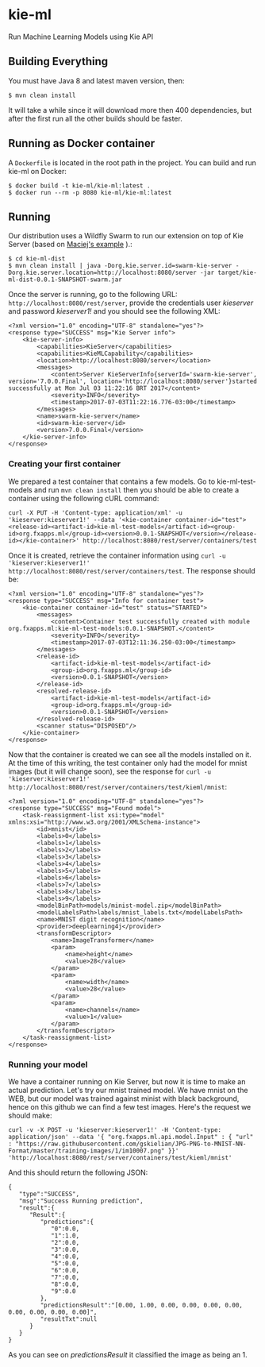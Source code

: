 # kie-ml
Run Machine Learning Models using Kie API

## Building Everything

You must have Java 8 and latest maven version, then:

~~~
$ mvn clean install
~~~

It will take a while since it will download more then 400 dependencies, but after the first run all the other builds should be faster.

## Running as Docker container

A ```Dockerfile``` is located in the root path in the project. You can build and run kie-ml on Docker:
~~~
$ docker build -t kie-ml/kie-ml:latest .
$ docker run --rm -p 8080 kie-ml/kie-ml:latest
~~~

## Running

Our distribution uses a Wildfly Swarm to run our extension on top of Kie Server (based on [Maciej's example](http://mswiderski.blogspot.com.br/2016/03/are-you-ready-to-dive-into-wildfly-swarm.html) ).:
~~~
$ cd kie-ml-dist
$ mvn clean install | java -Dorg.kie.server.id=swarm-kie-server -Dorg.kie.server.location=http://localhost:8080/server -jar target/kie-ml-dist-0.0.1-SNAPSHOT-swarm.jar
~~~

Once the server is running, go to the following URL: `http://localhost:8080/rest/server`, provide the credentials user *kieserver* and password *kieserver1!* and you should see the following XML:

~~~
<?xml version="1.0" encoding="UTF-8" standalone="yes"?>
<response type="SUCCESS" msg="Kie Server info">
    <kie-server-info>
        <capabilities>KieServer</capabilities>
        <capabilities>KieMLCapability</capabilities>
        <location>http://localhost:8080/server</location>
        <messages>
            <content>Server KieServerInfo{serverId='swarm-kie-server', version='7.0.0.Final', location='http://localhost:8080/server'}started successfully at Mon Jul 03 11:22:16 BRT 2017</content>
            <severity>INFO</severity>
            <timestamp>2017-07-03T11:22:16.776-03:00</timestamp>
        </messages>
        <name>swarm-kie-server</name>
        <id>swarm-kie-server</id>
        <version>7.0.0.Final</version>
    </kie-server-info>
</response>
~~~

### Creating your first container

We prepared a test container that contains a few models. Go to kie-ml-test-models and run `mvn clean install` then you should be able to create a container using the following cURL command:
~~~
curl -X PUT -H 'Content-type: application/xml' -u 'kieserver:kieserver1!' --data '<kie-container container-id="test"><release-id><artifact-id>kie-ml-test-models</artifact-id><group-id>org.fxapps.ml</group-id><version>0.0.1-SNAPSHOT</version></release-id></kie-container>' http://localhost:8080/rest/server/containers/test
~~~

Once it is created, retrieve the container information using `curl -u 'kieserver:kieserver1!' http://localhost:8080/rest/server/containers/test`. The response should be:

~~~
<?xml version="1.0" encoding="UTF-8" standalone="yes"?>
<response type="SUCCESS" msg="Info for container test">
    <kie-container container-id="test" status="STARTED">
        <messages>
            <content>Container test successfully created with module org.fxapps.ml:kie-ml-test-models:0.0.1-SNAPSHOT.</content>
            <severity>INFO</severity>
            <timestamp>2017-07-03T12:11:36.250-03:00</timestamp>
        </messages>
        <release-id>
            <artifact-id>kie-ml-test-models</artifact-id>
            <group-id>org.fxapps.ml</group-id>
            <version>0.0.1-SNAPSHOT</version>
        </release-id>
        <resolved-release-id>
            <artifact-id>kie-ml-test-models</artifact-id>
            <group-id>org.fxapps.ml</group-id>
            <version>0.0.1-SNAPSHOT</version>
        </resolved-release-id>
        <scanner status="DISPOSED"/>
    </kie-container>
</response>
~~~

Now that the container is created we can see all the models installed on it. At the time of this writing, the test container only had the model for mnist images (but it will change soon), see the response for `curl -u 'kieserver:kieserver1!'  http://localhost:8080/rest/server/containers/test/kieml/mnist`:
~~~
<?xml version="1.0" encoding="UTF-8" standalone="yes"?>
<response type="SUCCESS" msg="Found model">
    <task-reassignment-list xsi:type="model" xmlns:xsi="http://www.w3.org/2001/XMLSchema-instance">
        <id>mnist</id>
        <labels>0</labels>
        <labels>1</labels>
        <labels>2</labels>
        <labels>3</labels>
        <labels>4</labels>
        <labels>5</labels>
        <labels>6</labels>
        <labels>7</labels>
        <labels>8</labels>
        <labels>9</labels>
        <modelBinPath>models/minist-model.zip</modelBinPath>
        <modelLabelsPath>labels/mnist_labels.txt</modelLabelsPath>
        <name>MNIST digit recognition</name>
        <provider>deeplearning4j</provider>
        <transformDescriptor>
            <name>ImageTransformer</name>
            <param>
                <name>height</name>
                <value>28</value>
            </param>
            <param>
                <name>width</name>
                <value>28</value>
            </param>
            <param>
                <name>channels</name>
                <value>1</value>
            </param>
        </transformDescriptor>
    </task-reassignment-list>
</response>
~~~

### Running your model

We have a container running on Kie Server, but now it is time to make an actual prediction. Let's try our mnist trained model. We have mnist on the WEB, but our model was trained against minist with black background, hence on this github we can find a few test images. Here's the request we should make:

~~~
curl -v -X POST -u 'kieserver:kieserver1!' -H 'Content-type: application/json' --data '{ "org.fxapps.ml.api.model.Input" : { "url" : "https://raw.githubusercontent.com/gskielian/JPG-PNG-to-MNIST-NN-Format/master/training-images/1/im10007.png" }}' 'http://localhost:8080/rest/server/containers/test/kieml/mnist'
~~~

And this should return the following JSON:
~~~
{  
   "type":"SUCCESS",
   "msg":"Success Running prediction",
   "result":{  
      "Result":{  
         "predictions":{  
            "0":0.0,
            "1":1.0,
            "2":0.0,
            "3":0.0,
            "4":0.0,
            "5":0.0,
            "6":0.0,
            "7":0.0,
            "8":0.0,
            "9":0.0
         },
         "predictionsResult":"[0.00, 1.00, 0.00, 0.00, 0.00, 0.00, 0.00, 0.00, 0.00, 0.00]",
         "resultTxt":null
      }
   }
}
~~~

As you can see on *predictionsResult* it classified the image as being an 1.
